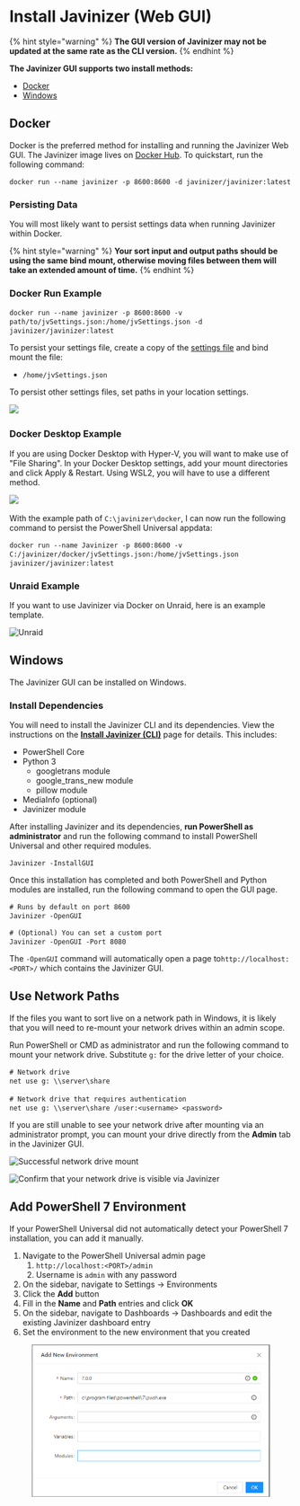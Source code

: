 # Install Javinizer (Web GUI)

{% hint style="warning" %}
**The GUI version of Javinizer may not be updated at the same rate as the CLI version.**
{% endhint %}

**The Javinizer GUI supports two install methods:**

* [Docker](install-javinizer-web-gui.md#docker)
* [Windows](install-javinizer-web-gui.md#windows)

## Docker

Docker is the preferred method for installing and running the Javinizer Web GUI. The Javinizer image lives on [Docker Hub](https://hub.docker.com/r/javinizer/javinizer). To quickstart, run the following command:

```
docker run --name javinizer -p 8600:8600 -d javinizer/javinizer:latest
```

### Persisting Data

You will most likely want to persist settings data when running Javinizer within Docker.

{% hint style="warning" %}
**Your sort input and output paths should be using the same bind mount, otherwise moving files between them will take an extended amount of time.**
{% endhint %}

### Docker Run Example

```
docker run --name javinizer -p 8600:8600 -v path/to/jvSettings.json:/home/jvSettings.json -d javinizer/javinizer:latest
```

To persist your settings file, create a copy of the [settings file](../../src/Javinizer/jvSettings.json) and bind mount the file:&#x20;

* `/home/jvSettings.json`

To persist other settings files, set paths in your location settings.

![](../.gitbook/assets/docker\_run.png)

### Docker Desktop Example

If you are using Docker Desktop with Hyper-V, you will want to make use of "File Sharing". In your Docker Desktop settings, add your mount directories and click Apply & Restart. Using WSL2, you will have to use a different method.

![](../.gitbook/assets/docker\_desktop.png)

With the example path of `C:\javinizer\docker`, I can now run the following command to persist the PowerShell Universal appdata:

```
docker run --name Javinizer -p 8600:8600 -v C:/javinizer/docker/jvSettings.json:/home/jvSettings.json javinizer/javinizer:latest
```

### Unraid Example

If you want to use Javinizer via Docker on Unraid, here is an example template.

![Unraid](../.gitbook/assets/unraid\_example.png)

## Windows

The Javinizer GUI can be installed on Windows.&#x20;

### Install Dependencies

You will need to install the Javinizer CLI and its dependencies. View the instructions on the [**Install Javinizer (CLI)**](install-javinizer-cli.md) page for details. This includes:

* PowerShell Core
* Python 3
  * googletrans module
  * google\_trans\_new module
  * pillow module
* MediaInfo (optional)
* Javinizer module

After installing Javinizer and its dependencies, **run PowerShell as administrator** and run the following command to install PowerShell Universal and other required modules.

```
Javinizer -InstallGUI
```

Once this installation has completed and both PowerShell and Python modules are installed, run the following command to open the GUI page.&#x20;

```
# Runs by default on port 8600
Javinizer -OpenGUI
```

```
# (Optional) You can set a custom port
Javinizer -OpenGUI -Port 8080
```

The `-OpenGUI` command will automatically open a page to`http://localhost:<PORT>/` which contains the Javinizer GUI. &#x20;

## Use Network Paths

If the files you want to sort live on a network path in Windows, it is likely that you will need to re-mount your network drives within an admin scope.

Run PowerShell or CMD as administrator and run the following command to mount your network drive. Substitute `g:` for the drive letter of your choice.

```
# Network drive
net use g: \\server\share

# Network drive that requires authentication
net use g: \\server\share /user:<username> <password>
```

If you are still unable to see your network drive after mounting via an administrator prompt, you can mount your drive directly from the **Admin** tab in the Javinizer GUI.

![Successful network drive mount](../.gitbook/assets/network\_path.png)

![Confirm that your network drive is visible via Javinizer](../.gitbook/assets/network\_ls.png)

## Add PowerShell 7 Environment

If your PowerShell Universal did not automatically detect your PowerShell 7 installation, you can add it manually.&#x20;

1. Navigate to the PowerShell Universal admin page
   1. `http://localhost:<PORT>/admin`
   2. Username is `admin` with any password
2. On the sidebar, navigate to Settings -> Environments
3. Click the **Add** button
4. Fill in the **Name** and **Path** entries and click **OK**
5. On the sidebar, navigate to Dashboards -> Dashboards and edit the existing Javinizer dashboard entry
6. Set the environment to the new environment that you created

<figure><img src="../.gitbook/assets/powershell_env.png" alt=""><figcaption></figcaption></figure>
